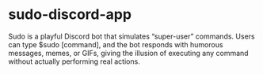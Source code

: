 # sudo-discord-app
Sudo is a playful Discord bot that simulates “super-user” commands. Users can type $sudo [command], and the bot responds with humorous messages, memes, or GIFs, giving the illusion of executing any command without actually performing real actions.
